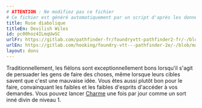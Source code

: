 ```yaml
---
# ATTENTION : Ne modifiez pas ce fichier
# Ce fichier est généré automatiquement par un script d'après les données du module Foundry VTT officiel et de sa traduction
title: Ruse diabolique
titleEn: Devilish Wiles
id: pc00hoz4ILmqUwSC
urlFr: https://gitlab.com/pathfinder-fr/foundryvtt-pathfinder2-fr/-/blob/master/data/feats/pc00hoz4ILmqUwSC.htm
urlEn: https://gitlab.com/hooking/foundry-vtt---pathfinder-2e/-/blob/master/packs/data/feats.db/devilish-wiles.json
layout: dons
---
```

Traditionnellement, les fiélons sont exceptionnellement bons lorsqu'il s'agit de persuader les gens de faire des choses, même lorsque leurs cibles savent que c'est une mauvaise idée. Vous êtes aussi plutôt bon pour le faire, convainquant les faibles et les faibles d'esprits d'accéder à vos demandes. Vous pouvez lancer [Charme](../sorts/charme.html) une fois par jour comme un sort inné divin de niveau 1.
